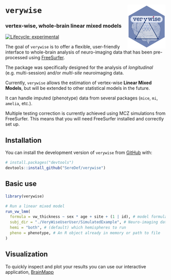 
# **`verywise`** <a href="https://seredef.github.io/verywise/"><img src="man/figures/logo.png" align="right" height="139" alt="verywise website" /></a>

### vertex-wise, whole-brain linear mixed models

<!-- badges: start -->

[![Lifecycle:
experimental](https://img.shields.io/badge/lifecycle-experimental-orange.svg)](https://lifecycle.r-lib.org/articles/stages.html#experimental)
<!-- badges: end -->

The goal of `verywise` is to offer a flexible, user-friendly interface
to whole-brain analysis of neuro-imaging data that has been
pre-processed using [FreeSurfer](https://surfer.nmr.mgh.harvard.edu/).

The package was specifically designed for the analysis of *longitudinal*
(e.g. multi-session) and/or *multi-site* neuroimaging data.

Currently, `verywise` allows the estimation of vertex-wise **Linear
Mixed Models**, but will be extended to other statistical models in the
future.

It can handle imputed (phenotype) data from several packages (`mice`,
`mi`, `amelia`, etc.).

Multiple testing correction is currently achieved using MCZ simulations
from FreeSurfer. This means that you will need FreeSurfer installed and
correctly set up.

## Installation

You can install the development version of `verywise` from
[GitHub](https://github.com/) with:

``` r
# install.packages("devtools")
devtools::install_github("SereDef/verywise")
```

## Basic use

``` r
library(verywise)
```

``` r
# Run a linear mixed model
run_vw_lmm(
  formula = vw_thickness ~ sex * age + site + (1 | id), # model formula
  subj_dir = "./VeryWiseUserUser/SimulatedExample", # Neuro-imaging data location
  hemi = "both", # (default) which hemispheres to run
  pheno = phenotype, # An R object already in memory or path to file 
)
```

## Visualization

To quickly inspect and plot your results you can use our interactive
application, [BrainMapp](https://github.com/SereDef/brainmapp)
